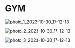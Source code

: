 # GYM

![photo_1_2023-10-30_17-12-13](https://github.com/zaidoonkamil/gym/assets/95576756/f69be0b8-c138-4cb2-9480-db9988f64485)

![photo_2_2023-10-30_17-12-13](https://github.com/zaidoonkamil/gym/assets/95576756/3c9b16a0-aff4-4033-9e69-492ae5661afa)

![photo_3_2023-10-30_17-12-13](https://github.com/zaidoonkamil/gym/assets/95576756/b3c85c07-fd50-42f2-8716-b02a992f929d)
